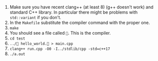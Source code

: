 1. Make sure you have recent clang++ (at least 8) (g++ doesn't work) and standard C++ library. In particular there might be problems with `std::variant` if you don't.
2. In the `Makefile` substitute the compiler command with the proper one.
3. `make`
4. You should see a file called `🍆`. This is the compiler.
5. `cd test`
6. `../🍆 hello_world.🍆 > main.cpp` 
7. `clang++ run.cpp -O0 -I../stdlib/cpp -std=c++17`
8. `./a.out`
